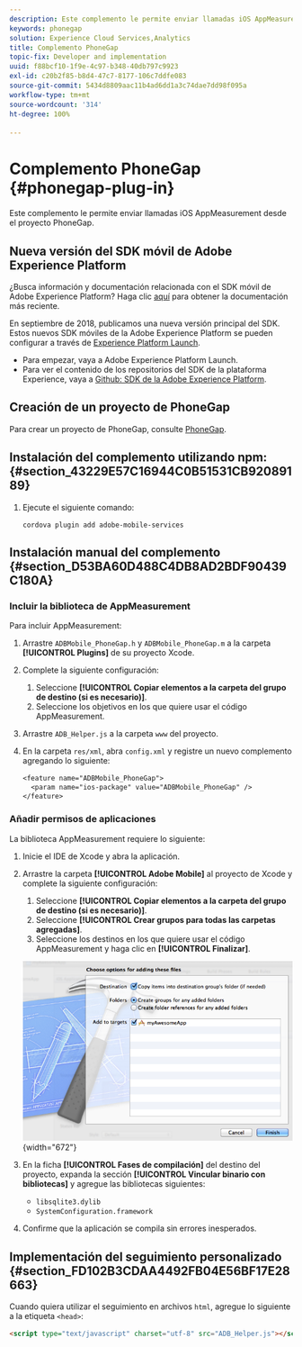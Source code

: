 ```yaml
---
description: Este complemento le permite enviar llamadas iOS AppMeasurement desde el proyecto PhoneGap.
keywords: phonegap
solution: Experience Cloud Services,Analytics
title: Complemento PhoneGap
topic-fix: Developer and implementation
uuid: f88bcf10-1f9e-4c97-b348-40db797c9923
exl-id: c20b2f85-b8d4-47c7-8177-106c7ddfe083
source-git-commit: 5434d8809aac11b4ad6dd1a3c74dae7dd98f095a
workflow-type: tm+mt
source-wordcount: '314'
ht-degree: 100%

---
```


# Complemento PhoneGap {#phonegap-plug-in}

Este complemento le permite enviar llamadas iOS AppMeasurement desde el proyecto PhoneGap.

## Nueva versión del SDK móvil de Adobe Experience Platform

¿Busca información y documentación relacionada con el SDK móvil de Adobe Experience Platform? Haga clic [aquí](https://aep-sdks.gitbook.io/docs/) para obtener la documentación más reciente.

En septiembre de 2018, publicamos una nueva versión principal del SDK. Estos nuevos SDK móviles de la Adobe Experience Platform se pueden configurar a través de [Experience Platform Launch](https://www.adobe.com/es/experience-platform/launch.html).

* Para empezar, vaya a Adobe Experience Platform Launch.
* Para ver el contenido de los repositorios del SDK de la plataforma Experience, vaya a [Github: SDK de la Adobe Experience Platform](https://github.com/Adobe-Marketing-Cloud/acp-sdks).


## Creación de un proyecto de PhoneGap

Para crear un proyecto de PhoneGap, consulte [PhoneGap](https://helpx.adobe.com/es/experience-manager/6-4/mobile/using/phonegap.html).

## Instalación del complemento utilizando npm: {#section_43229E57C16944C0B51531CB92089189}

1. Ejecute el siguiente comando:

   ```
   cordova plugin add adobe-mobile-services
   ```

## Instalación manual del complemento  {#section_D53BA60D488C4DB8AD2BDF90439C180A}

### Incluir la biblioteca de AppMeasurement

Para incluir AppMeasurement:

1. Arrastre `ADBMobile_PhoneGap.h` y `ADBMobile_PhoneGap.m` a la carpeta **[!UICONTROL Plugins]** de su proyecto Xcode.
1. Complete la siguiente configuración:

   1. Seleccione **[!UICONTROL Copiar elementos a la carpeta del grupo de destino (si es necesario)]**.
   1. Seleccione los objetivos en los que quiere usar el código AppMeasurement.

1. Arrastre `ADB_Helper.js` a la carpeta `www` del proyecto.
1. En la carpeta `res/xml`, abra `config.xml` y registre un nuevo complemento agregando lo siguiente:

   ```
   <feature name="ADBMobile_PhoneGap"> 
     <param name="ios-package" value="ADBMobile_PhoneGap" /> 
   </feature>
   ```

### Añadir permisos de aplicaciones

La biblioteca AppMeasurement requiere lo siguiente:

1. Inicie el IDE de Xcode y abra la aplicación.
1. Arrastre la carpeta **[!UICONTROL Adobe Mobile]** al proyecto de Xcode y complete la siguiente configuración:

   1. Seleccione **[!UICONTROL Copiar elementos a la carpeta del grupo de destino (si es necesario)]**.
   1. Seleccione **[!UICONTROL Crear grupos para todas las carpetas agregadas]**.
   1. Seleccione los destinos en los que quiere usar el código AppMeasurement y haga clic en **[!UICONTROL Finalizar]**.

   ![](assets/xcode-settings.png){width=&quot;672&quot;}

1. En la ficha **[!UICONTROL Fases de compilación]** del destino del proyecto, expanda la sección **[!UICONTROL Vincular binario con bibliotecas]** y agregue las bibliotecas siguientes:

   * `libsqlite3.dylib`
   * `SystemConfiguration.framework`

1. Confirme que la aplicación se compila sin errores inesperados.

## Implementación del seguimiento personalizado {#section_FD102B3CDAA4492FB04E56BF17E28663}

Cuando quiera utilizar el seguimiento en archivos `html`, agregue lo siguiente a la etiqueta `<head>`:

```html
<script type="text/javascript" charset="utf-8" src="ADB_Helper.js"></script>
```
